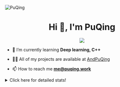 ![PuQing](https://user-images.githubusercontent.com/27223114/171565019-9a56fae6-b08b-421f-99db-7e830da42371.png)

<h1 align="center">Hi 👋, I'm PuQing</h1>

<p align="center">
  <img src="https://github-widgetbox.vercel.app/api/profile?username=AndPuQing&data=followers,repositories,stars,commits"/>
</p>

- 🌱 I’m currently learning **Deep learning, C++**

- 👨‍💻 All of my projects are available at [AndPuQing](https://github.com/AndPuQing)

- 📫 How to reach me **me@puqing.work**

<details>
<summary>Click here for detailed stats!</summary>

<!--START_SECTION:waka-->
**I'm a Night 🦉** 

```text
🌞 Morning    37 commits     ██░░░░░░░░░░░░░░░░░░░░░░░   10.48% 
🌆 Daytime    130 commits    █████████░░░░░░░░░░░░░░░░   36.83% 
🌃 Evening    118 commits    ████████░░░░░░░░░░░░░░░░░   33.43% 
🌙 Night      68 commits     ████░░░░░░░░░░░░░░░░░░░░░   19.26%

```


📊 **This Week I Spent My Time On** 

```text
💬 Programming Languages: 
Jupyter Notebook         17 hrs 58 mins      ██████████████████░░░░░░░   75.37% 
Python                   4 hrs 1 min         ████░░░░░░░░░░░░░░░░░░░░░   16.91% 
JavaScript               38 mins             ░░░░░░░░░░░░░░░░░░░░░░░░░   2.7% 
Markdown                 19 mins             ░░░░░░░░░░░░░░░░░░░░░░░░░   1.35% 
Java                     15 mins             ░░░░░░░░░░░░░░░░░░░░░░░░░   1.12%

🔥 Editors: 
VS Code                  22 hrs 48 mins      ████████████████████████░   95.64% 
WebStorm                 34 mins             ░░░░░░░░░░░░░░░░░░░░░░░░░   2.38% 
IntelliJ                 28 mins             ░░░░░░░░░░░░░░░░░░░░░░░░░   1.97%

💻 Operating System: 
Linux                    16 hrs 4 mins       ████████████████░░░░░░░░░   67.41% 
Mac                      6 hrs 21 mins       ██████░░░░░░░░░░░░░░░░░░░   26.66% 
Windows                  1 hr 24 mins        █░░░░░░░░░░░░░░░░░░░░░░░░   5.93%

```


<!--END_SECTION:waka-->
</details>

